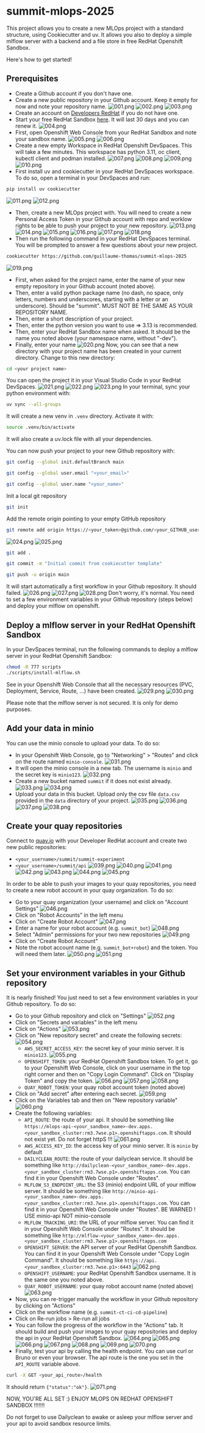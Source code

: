 # summit-mlops-2025

This project allows you to create a new MLOps project with a standard structure, using Cookiecutter and uv.
It allows you also to deploy a simple mlflow server with a backend and a file store in free RedHat Openshift Sandbox.

Here's how to get started!

## Prerequisites
- Create a Github account if you don't have one.
- Create a new public repository in your Github account. Keep it empty for now and note your repository name.
![001.png](assets/001.png)
![002.png](assets/002.png)
![003.png](assets/003.png)
- Create an account on [Developers RedHat](https://developers.redhat.com/) if you do not have one.
- Start your free RedHat Sandbox [here](https://www.sandbox.redhat.com). It will last 30 days and you can renew it.
![004.png](assets/004.png)
- First, open Openshift Web Console from your RedHat Sandbox and note your sandbox name.
![005.png](assets/005.png)
![006.png](assets/006.png)
- Create a new empty Workspace in RedHat Openshift DevSpaces. This will take a few minutes. This workspace has python 3.11, oc client, kubectl client and podman installed.
![007.png](assets/007.png)
![008.png](assets/008.png)
![009.png](assets/009.png)
![010.png](assets/010.png)
- First install uv and cookiecutter in your RedHat DevSpaces workspace. To do so, open a terminal in your DevSpaces and run:
```bash
pip install uv cookiecutter
```
![011.png](assets/011.png)
![012.png](assets/012.png)
- Then, create a new MLOps project with. You will need to create a new Personal Access Token in your Github account with repo and worklow rights to be able to push your project to your new repository.
![013.png](assets/013.png)
![014.png](assets/014.png)
![015.png](assets/015.png)
![016.png](assets/016.png)
![017.png](assets/017.png)
![018.png](assets/018.png)
- Then run the following command in your RedHat DevSpaces terminal. You will be prompted to answer a few questions about your new project.
```bash
cookiecutter https://github.com/guillaume-thomas/summit-mlops-2025
```
![019.png](assets/019.png)
- First, when asked for the project name, enter the name of your new empty repository in your Github account (noted above).
- Then, enter a valid python package name (no dash, no space, only letters, numbers and underscores, starting with a letter or an underscore). Should be "summit". MUST NOT BE THE SAME AS YOUR REPOSITORY NAME.
- Then, enter a short description of your project.
- Then, enter the python version you want to use => 3.13 is recommended.
- Then, enter your RedHat Sandbox name when asked. It should be the name you noted above (your namespace name, without "-dev").
- Finally, enter your name
![020.png](assets/020.png)
Now, you can see that a new directory with your project name has been created in your current directory. Change to this new directory:
```bash
cd <your project name>
```

You can open the project it in your Visual Studio Code in your RedHat DevSpaces.
![021.png](assets/021.png)
![022.png](assets/022.png)
![023.png](assets/023.png)
In your terminal, sync your python environment with:
```bash 
uv sync --all-groups
```

It will create a new venv in `.venv` directory. Activate it with:
```bash
source .venv/bin/activate
```

It will also create a uv.lock file with all your dependencies.

You can now push your project to your new Github repository with:
```bash
git config --global init.defaultBranch main
```
```bash
git config --global user.email "<your_email>"
```
```bash
git config --global user.name "<your_name>"
```
Init a local git repository
```bash
git init
```
Add the remote origin pointing to your empty GitHub repository
```bash
git remote add origin https://<your_token>@github.com/<your_GITHUB_username>/<repository_name>.git
```
![024.png](assets/024.png)
![025.png](assets/025.png)
```bash
git add .
```
```bash
git commit -m "Initial commit from cookiecutter template"
```
```bash
git push -u origin main
```

It will start automatically a first workflow in your Github repository. It should failed.
![026.png](assets/026.png)
![027.png](assets/027.png)
![028.png](assets/028.png)
Don't worry, it's normal. You need to set a few environment variables in your Github repository (steps below) and deploy your mlflow on openshift.

## Deploy a mlflow server in your RedHat Openshift Sandbox

In your DevSpaces terminal, run the following commands to deploy a mlflow server in your RedHat Openshift Sandbox:
```bash
chmod -R 777 scripts
./scripts/install-mlflow.sh
```

See in your Openshift Web Console that all the necessary resources (PVC, Deployment, Service, Route, ...) have been created.
![029.png](assets/029.png)
![030.png](assets/030.png)

Please note that the mlflow server is not secured. It is only for demo purposes.

## Add your data in minio
You can use the minio console to upload your data. To do so:
- In your Openshift Web Console, go to "Networking" > "Routes" and click on the route named `minio-console`.
![031.png](assets/031.png)
- It will open the minio console in a new tab. The username is `minio` and the secret key is `minio123`.
![032.png](assets/032.png)
- Create a new bucket named `summit` if it does not exist already.
![033.png](assets/033.png)
![034.png](assets/034.png)
- Upload your data in this bucket. Upload only the csv file `data.csv` provided in the `data` directory of your project.
![035.png](assets/035.png)
![036.png](assets/036.png)
![037.png](assets/037.png)
![038.png](assets/038.png)

## Create your quay repositories

Connect to [quay.io](https://quay.io/) with your Developer RedHat account and create two new public repositories:
- `<your_username>/summit/summit-experiment`
- `<your_username>/summit/api`
![039.png](assets/039.png)
![040.png](assets/040.png)
![041.png](assets/041.png)
![042.png](assets/042.png)
![043.png](assets/043.png)
![044.png](assets/044.png)
![045.png](assets/045.png)

In order to be able to push your images to your quay repositories, you need to create a new robot account in your quay organization. To do so:
- Go to your quay organization (your username) and click on "Account Settings"
![046.png](assets/046.png)
- Click on "Robot Accounts" in the left menu
- Click on "Create Robot Account"
![047.png](assets/047.png)
- Enter a name for your robot account (e.g. `summit_bot`)
![048.png](assets/048.png)
- Select "Admin" permissions for your two new repositories
![049.png](assets/049.png)
- Click on "Create Robot Account"
- Note the robot account name (e.g. `summit_bot+robot`) and the token. You will need them later.
![050.png](assets/050.png)
![051.png](assets/051.png)

## Set your environment variables in your Github repository

It is nearly finished! You just need to set a few environment variables in your Github repository. To do so:
- Go to your Github repository and click on "Settings"
![052.png](assets/052.png)
- Click on "Secrets and variables" in the left menu
- Click on "Actions"
![053.png](assets/053.png)
- Click on "New repository secret" and create the following secrets:
![054.png](assets/054.png)
  - `AWS_SECRET_ACCESS_KEY`: the secret key of your minio server. It is `minio123`.
![055.png](assets/055.png)
  - `OPENSHIFT_TOKEN`: your RedHat Openshift Sandbox token. To get it, go to your Openshift Web Console, click on your username in the top right corner and then on "Copy Login Command". Click on "Display Token" and copy the token.
![056.png](assets/056.png)
![057.png](assets/057.png)
![058.png](assets/058.png)
  - `QUAY_ROBOT_TOKEN`: your quay robot account token (noted above)
- Click on "Add secret" after entering each secret.
![059.png](assets/059.png)
- Click on the Variables tab and then on "New repository variable"
![060.png](assets/060.png)
- Create the following variables: 
  - `API_ROUTE`: the route of your api. It should be something like `https://mlops-api-<your_sandbox_name>-dev.apps.<your_sandbox_cluster:rm3.7wse.p1>.openshiftapps.com`. It should not exist yet. Do not forget httpS !!!
![061.png](assets/061.png)
  - `AWS_ACCESS_KEY_ID`: the access key of your minio server. It is `minio` by default
  - `DAILYCLEAN_ROUTE`: the route of your dailyclean service. It should be something like `http://dailyclean-<your_sandbox_name>-dev.apps.<your_sandbox_cluster:rm3.7wse.p1>.openshiftapps.com`. You can find it in your Openshift Web Console under "Routes".
  - `MLFLOW_S3_ENDPOINT_URL`: the S3 (minio) endpoint URL of your mlflow server. It should be something like `http://minio-api-<your_sandbox_name>-dev.apps.<your_sandbox_cluster:rm3.7wse.p1>.openshiftapps.com`. You can find it in your Openshift Web Console under "Routes". BE WARNED ! USE minio-api NOT minio-console
  - `MLFLOW_TRACKING_URI`: the URL of your mlflow server. You can find it in your Openshift Web Console under "Routes". It should be something like `http://mlflow-<your_sandbox_name>-dev.apps.<your_sandbox_cluster:rm3.7wse.p1>.openshiftapps.com`
  - `OPENSHIFT_SERVER`: the API server of your RedHat Openshift Sandbox. You can find it in your Openshift Web Console under "Copy Login Command". It should be something like `https://api.<your_sandbox_cluster:rm3.7wse.p1>:6443`
![062.png](assets/062.png)
  - `OPENSHIFT_USERNAME`: your RedHat Openshift Sandbox username. It is the same one you noted above.
  - `QUAY_ROBOT_USERNAME`: your quay robot account name (noted above)
![063.png](assets/063.png)
- Now, you can re-trigger manually the workflow in your Github repository by clicking on "Actions"
- Click on the workflow name (e.g. `summit-ct-ci-cd-pipeline`)
- Click on Re-run jobs > Re-run all jobs
- You can follow the progress of the workflow in the "Actions" tab. It should build and push your images to your quay repositories and deploy the api in your RedHat Openshift Sandbox.
![064.png](assets/064.png)
![065.png](assets/065.png)
![066.png](assets/066.png)
![067.png](assets/067.png)
![068.png](assets/068.png)
![069.png](assets/069.png)
![070.png](assets/070.png)
- Finally, test your api by calling the health endpoint. You can use curl or Bruno or even your browser. The api route is the one you set in the `API_ROUTE` variable above.
```bash
curl -X GET <your_api_route>/health
```
It should return `{"status":"ok"}`.
![071.png](assets/071.png)

NOW, YOU'RE ALL SET :) ENJOY MLOPS ON REDHAT OPENSHIFT SANDBOX !!!!!!!

Do not forget to use Dailyclean to awake or asleep your mlflow server and your api to avoid sandbox resource limits.